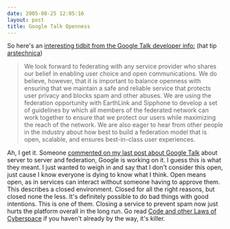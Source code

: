 ```yaml
---
date: 2005-08-25 12:05:16
layout: post
title: Google Talk Openness
---
```


So here's an [interesting tidbit from the Google Talk developer info:](http://www.google.com/talk/developer.html) (hat tip [arstechnica](http://arstechnica.com/news.ars/post/20050824-5234.html))





> We look forward to federating with any service provider who shares our belief in enabling user choice and open communications. We do believe, however, that it is important to balance openness with ensuring that we maintain a safe and reliable service that protects user privacy and blocks spam and other abuses. We are using the federation opportunity with EarthLink and Sipphone to develop a set of guidelines by which all members of the federated network can work together to ensure that we protect our users while maximizing the reach of the network. We are also eager to hear from other people in the industry about how best to build a federation model that is open, scalable, and ensures best-in-class user experiences.





Ah, I get it. Someone [commented on my last post about Google Talk](http://www.bitsplitter.net/blog/?p=549#comments) about server to server and federation, Google is working on it. I guess this is what they meant. I just wanted to weigh in and say that I don't consider this open, just cause I know everyone is dying to know what I think. Open means open, as in services can interact without someone having to approve them. This describes a closed environment. Closed for all the right reasons, but closed none the less. It's definitely possible to do bad things with good intentions. This is one of them. Closing a service to prevent spam now just hurts the platform overall in the long run. Go read [Code and other Laws of Cyberspace](http://www.code-is-law.org/) if you haven't already by the way, it's killer.
